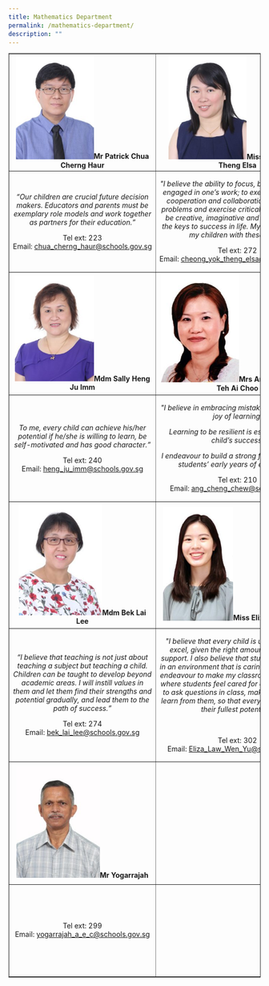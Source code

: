 ```yaml
---
title: Mathematics Department
permalink: /mathematics-department/
description: ""
---
```

<table style="border-collapse: collapse; width: 100%;" border="1">
<tbody>
<tr>
<td style="width: 33.3333%; text-align: center;"><img style="width: 56%;" src="/images/ma1.jpg" /><strong>Mr Patrick Chua Cherng Haur</strong></td>
<td style="width: 33.3333%; text-align: center;"><img style="width: 50%;" src="/images/ma2.jpg" /><strong>Miss Cheong Yok Theng Elsa</strong></td>
<td style="width: 33.3333%; text-align: center;"><img style="width: 53%;" src="/images/ma3.jpg" /><strong>Mdm Asmahwaty Binte Abdullah</strong></td>
</tr>
<tr>
<td style="width: 33.3333%; text-align: center;">
<p><em>&ldquo;Our children are crucial future decision makers. Educators and parents must be exemplary role models and work together as partners for their education.&rdquo;</em></p>
<p>Tel&nbsp;ext: 223<br />Email:&nbsp;<a href="mailto:chua_cherng_haur@schools.gov.sg">chua_cherng_haur@schools.gov.sg</a></p>
</td>
<td style="width: 33.3333%; text-align: center;">
<p><em>"I believe the ability to focus, be persistent and engaged in one&rsquo;s work; to exercise tolerance, cooperation and collaboration; to solve big problems and exercise critical thinking; and to be creative, imaginative and innovative, are the keys to success in life. My goal is to equip my children with these keys.&rdquo;</em></p>
<p>Tel&nbsp;ext: 272<br />Email:&nbsp;<a href="mailto:cheong_yok_theng_elsa@schools.gov.sg">cheong_yok_theng_elsa@schools.gov.sg</a></p>
</td>
<td style="width: 33.3333%; text-align: center;">
<p><em>&ldquo;I believe that as an educator, it is essential for us to instill in our pupils the right values and to equip them with the necessary life skills so that they will grow up to become responsible individuals.&rdquo;</em></p>
<p>Tel&nbsp;ext: 232<br />Email:&nbsp;<a href="mailto:asmahwaty_abdullah@schools.gov.sg">asmahwaty_abdullah@schools.gov.sg</a></p>
</td>
</tr>
<tr>
<td style="width: 33.3333%; text-align: center;"><img style="width: 57%;" src="/images/ma4.jpg" /><strong>Mdm Sally Heng Ju Imm</strong></td>
<td style="width: 33.3333%; text-align: center;"><img style="width: 50%;" src="/images/ma5.jpg" /><strong>Mrs Ang Cheng Chew Teh Ai Choo</strong></td>
<td style="width: 33.3333%; text-align: center;"><img style="width: 56%;" src="/images/ma6.jpg" /><strong>Mdm Siti Wahida Binte Zainal Abidin</strong></td>
</tr>
<tr>
<td style="width: 33.3333%; text-align: center;">
<p><em>To me, every child can achieve his/her potential if he/she is willing to learn, be self-motivated and has good character.&rdquo;</em></p>
<p>Tel ext:&nbsp;240<br />Email:&nbsp;<a href="mailto:heng_ju_imm@schools.gov.sg">heng_ju_imm@schools.gov.sg</a></p>
</td>
<td style="width: 33.3333%; text-align: center;">
<p><em>"I believe in embracing mistakes to nurture the joy of learning.</em></p>
<p><em>Learning to be resilient is essential to any child&rsquo;s success.</em></p>
<p><em>I endeavour to build a strong foundation in my students&rsquo; early years of education."</em></p>
<p>Tel ext: 210<br />Email:&nbsp;<a href="mailto:ang_cheng_chew@schools.gov.sg">ang_cheng_chew@schools.gov.sg</a></p>
</td>
<td style="width: 33.3333%; text-align: center;">
<p><em>&ldquo;Education empowers individuals in ways we can never imagine. I want to engage my pupils meaningfully so that they can become confident and well-respected individuals.&rdquo;</em></p>
<p>Ext: 222<br />Email:&nbsp;<a href="mailto:siti_wahida@schools.gov.sg">siti_wahida@schools.gov.sg</a></p>
</td>
</tr>
<tr>
<td style="width: 33.3333%; text-align: center;"><img style="width: 60%;" src="/images/ma7.jpg" /><strong>Mdm Bek Lai Lee</strong></td>
<td style="width: 33.3333%; text-align: center;"><img style="width: 45%;" src="/images/ma8.jpg" /><strong>Miss Eliza Law Wen Yu</strong></td>
<td style="width: 33.3333%; text-align: center;"><img style="width: 58%;" src="/images/ma9.jpg" /><strong>Mdm Oon Saw Kim Eileen</strong></td>
</tr>
<tr>
<td style="width: 33.3333%; text-align: center;">
<p><em>&ldquo;I believe that teaching is not just about teaching a subject but teaching a child. Children can be taught to develop beyond academic areas. I will instill values in them and let them find their strengths and potential gradually, and lead them to the path of success.&rdquo;</em></p>
<p>Tel&nbsp;ext: 274<br />Email:&nbsp;<a href="mailto:bek_lai_lee@schools.gov.sg">bek_lai_lee@schools.gov.sg</a></p>
</td>
<td style="width: 33.3333%; text-align: center;">
<p><em>"I believe that every child is unique and can excel, given the right amount of care and support. I also believe that students learn best in an environment that is caring and enabling. I endeavour to make my classroom a safe place where students feel cared for and comfortable to ask questions in class, make mistakes and learn from them, so that every child can reach their fullest potential.</em><em>"</em></p>
<p>&nbsp;</p>
<p>Tel ext: 302<br />Email:&nbsp;<a href="mailto:Eliza_Law_Wen_Yu@schools.gov.sg">Eliza_Law_Wen_Yu@schools.gov.sg</a></p>
</td>
<td style="width: 33.3333%; text-align: center;">
<p><em>"I believe that instilling in our children a moral compass that will guide them through life is as important as sparking curiosity and igniting life-long learning in them."</em></p>
<p>Tel&nbsp;ext: 250<br />Email:&nbsp;<a href="mailto:oon_saw_kim@schools.gov.sg">oon_saw_kim@schools.gov.sg</a></p>
</td>
</tr>
<tr>
<td style="width: 33.3333%; text-align: center;"><img style="width: 60%;" src="/images/ma10.jpg" /><strong>Mr Yogarrajah</strong></td>
<td style="width: 33.3333%; text-align: center;">&nbsp;</td>
<td style="width: 33.3333%; text-align: center;"><img style="width: 60%;" src="/images/ma11.jpg" /><strong>Mr Derek Lee</strong></td>
</tr>
<tr>
<td style="width: 33.3333%; text-align: center;">Tel&nbsp;ext: 299<br />Email:&nbsp;<a href="mailto:yogarrajah_a_e_c@schools.gov.sg">yogarrajah_a_e_c@schools.gov.sg</a></td>
<td style="width: 33.3333%; text-align: center;">&nbsp;</td>
<td style="width: 33.3333%; text-align: center;">
<p><em>"Children are like blank pieces of paper, ready to be influenced and molded by those around them.&nbsp;It is thus vital&nbsp;for the young to have positive role models&nbsp;whom&nbsp;they can look up. I strive to dedicate care and concern towards every child&nbsp;whom I teach."</em></p>
<p>Tel&nbsp;ext: 293<br />Email:&nbsp;<a href="mailto:derek_lee_shen_long@schools.gov.sg" target="_blank" rel="noopener">derek_lee_shen_long@schools.gov.sg</a></p>
</td>
</tr>
</tbody>
</table>